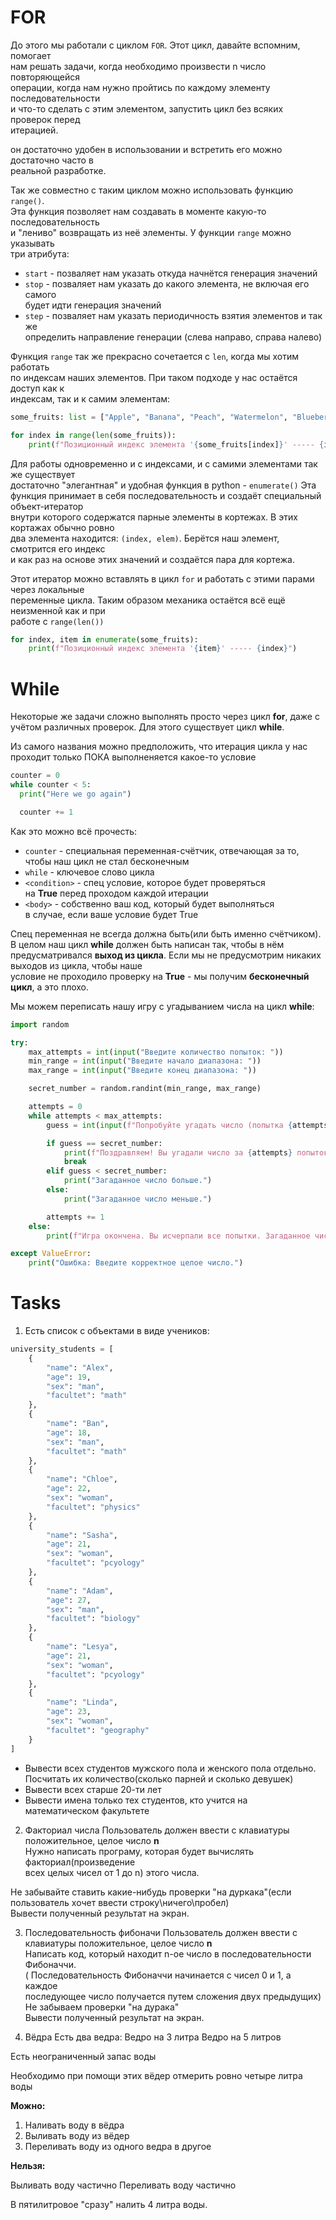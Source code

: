 # **FOR**

До этого мы работали с циклом `FOR`. Этот цикл, давайте вспомним, помогает\
нам решать задачи, когда необходимо произвести n число повторяющейся\
операции, когда нам нужно пройтись по каждому элементу последовательности\
и что-то сделать с этим элементом, запустить цикл без всяких проверок перед\
итерацией.

он достаточно удобен в использовании и встретить его можно достаточно часто в\
реальной разработке.

Так же совместно с таким циклом можно использовать функцию `range()`.\
Эта функция позволяет нам создавать в моменте какую-то последовательность\
и "лениво" возвращать из неё элементы. У функции `range` можно указывать\
три атрибута:
* `start` - позваляет нам указать откуда начнётся генерация значений
* `stop` - позваляет нам указать до какого элемента, не включая его самого\
будет идти генерация значений
* `step` - позваляет нам указать периодичность взятия элементов и так же\
определить направление генерации (слева направо, справа налево)


Функция `range` так же прекрасно сочетается с `len`, когда мы хотим работать\
по индексам наших элементов. При таком подходе у нас остаётся доступ как к\
индексам, так и к самим элементам:

```python
some_fruits: list = ["Apple", "Banana", "Peach", "Watermelon", "Blueberry"]

for index in range(len(some_fruits)):
    print(f"Позиционный индекс элемента '{some_fruits[index]}' ----- {index}")
```

Для работы одновременно и с индексами, и с самими элементами так же существует\
достаточно "элегантная" и удобная функция в python - `enumerate()`
Эта функция принимает в себя последовательность и создаёт специальный объект-итератор\
внутри которого содержатся парные элементы в кортежах. В этих кортажах обычно ровно\
два элемента находится: `(index, elem)`. Берётся наш элемент, смотрится его индекс\
и как раз на основе этих значений и создаётся пара для кортежа.

Этот итератор можно вставлять в цикл `for` и работать с этими парами через локальные\
переменные цикла. Таким образом механика остаётся всё ещё неизменной как и при\
работе с `range(len())`

```python
for index, item in enumerate(some_fruits):
    print(f"Позиционный индекс элемента '{item}' ----- {index}")
```

# **While**

Некоторые же задачи сложно выполнять просто через цикл **for**, даже с\
учётом различных проверок. Для этого существует цикл **while**.

Из самого названия можно предположить, что итерация цикла у нас\
проходит только ПОКА выполненяется какое-то условие

```python
counter = 0
while counter < 5:
  print("Here we go again")

  counter += 1
```

Как это можно всё прочесть:

* `counter` - специальная переменная-счётчик, отвечающая за то,\
чтобы наш цикл не стал бесконечным
* `while` - ключевое слово цикла
* `<condition>` - спец условие, которое будет проверяться\
на **True** перед проходом каждой итерации
* `<body>` - собственно ваш код, который будет выполняться\
в случае, если ваше условие будет True


Спец переменная не всегда должна быть(или быть именно счётчиком).\
В целом наш цикл **while** должен быть написан так, чтобы в нём\
предусматривался **выход из цикла**.
Если мы не предусмотрим никаких выходов из цикла, чтобы наше\
условие не проходило проверку на **True** - мы получим **бесконечный\
цикл**, а это плохо.

Мы можем переписать нашу игру с угадыванием числа на цикл **while**:

```python
import random

try:
    max_attempts = int(input("Введите количество попыток: "))
    min_range = int(input("Введите начало диапазона: "))
    max_range = int(input("Введите конец диапазона: "))

    secret_number = random.randint(min_range, max_range)

    attempts = 0
    while attempts < max_attempts:
        guess = int(input(f"Попробуйте угадать число (попытка {attempts + 1}): "))

        if guess == secret_number:
            print(f"Поздравляем! Вы угадали число за {attempts} попыток.")
            break
        elif guess < secret_number:
            print("Загаданное число больше.")
        else:
            print("Загаданное число меньше.")

        attempts += 1
    else:
        print(f"Игра окончена. Вы исчерпали все попытки. Загаданное число было {secret_number}.")

except ValueError:
    print("Ошибка: Введите корректное целое число.")
```


# **Tasks**

1) Есть список с объектами в виде учеников:
```python
university_students = [
    {
        "name": "Alex",
        "age": 19,
        "sex": "man",
        "facultet": "math"
    },
    {
        "name": "Ban",
        "age": 18,
        "sex": "man",
        "facultet": "math"
    },
    {
        "name": "Chloe",
        "age": 22,
        "sex": "woman",
        "facultet": "physics"
    },
    {
        "name": "Sasha",
        "age": 21,
        "sex": "woman",
        "facultet": "pcyology"
    },
    {
        "name": "Adam",
        "age": 27,
        "sex": "man",
        "facultet": "biology"
    },
    {
        "name": "Lesya",
        "age": 21,
        "sex": "woman",
        "facultet": "pcyology"
    },
    {
        "name": "Linda",
        "age": 23,
        "sex": "woman",
        "facultet": "geography"
    }
]
```

* Вывести всех студентов мужского пола и женского пола отдельно.\
Посчитать их количество(сколько парней и сколько девушек)
* Вывести всех старше 20-ти лет
* Вывести имена только тех студентов, кто учится на\
математическом факультете


2) Факториал числа
Пользователь должен ввести с клавиатуры положительное, целое число **n**\
Нужно написать програму, которая будет вычислять факториал(произведение\
всех целых чисел от 1 до n) этого числа.

Не забывайте ставить какие-нибудь проверки "на дуркака"(если\
пользователь хочет ввести строку\ничего\пробел)\
Вывести полученный результат на экран.

3) Последовательность фибоначи
Пользователь должен ввести с клавиатуры положительное, целое число **n**\
Написать код, который находит n-ое число в последовательности Фибоначчи.\
( Последовательность Фибоначчи начинается с чисел 0 и 1, а каждое\
последующее число получается путем сложения двух предыдущих)\
Не забываем проверки "на дурака"\
Вывести полученный результат на экран.

4) Вёдра
Есть два ведра:
Ведро на 3 литра
Ведро на 5 литров

Есть неограниченный запас воды

Необходимо при помощи этих вёдер отмерить ровно четыре литра воды

**Можно:**

1) Наливать воду в вёдра
2) Выливать воду из вёдер
3) Переливать воду из одного ведра в другое

**Нельзя:**

Выливать воду частично
Переливать воду частично

В пятилитровое "сразу" налить 4 литра воды.
